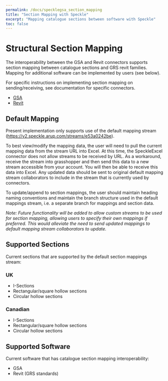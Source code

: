 ```yaml
---
permalink: /docs/specklegsa_section_mapping
title: "Section Mapping with Speckle"
excerpt: "Mapping catalogue sections between software with Speckle"
toc: false
---
```


# Structural Section Mapping

The interoperability between the GSA and Revit connectors supports section mapping between catalogue sections and GRS revit families. Mapping for additional software can be implemented by users (see below).

For specific instructions on implementing section mapping on sending/receiving, see documentation for specific connectors.

- [GSA](00_receiving.md)
- [Revit](02_revit.md)

## Default Mapping

Present implementation only supports use of the default mapping stream (https://v2.speckle.arup.com/streams/e53a0242be).


To best view/modify the mapping data, the user will need to pull the current mapping data from the stream URL into Excel. At this time, the SpeckleExcel connector does not allow streams to be received by URL. As a workaround, receive the stream into grasshopper and then send this data to a new stream accessible from your account. You will then be able to receive this data into Excel. Any updated data should be sent to original default mapping stream collaborators to include in the stream that is currently used by connectors.<br>

To update/append to section mappings, the user should maintain heading naming conventions and maintain the branch structure used in the default mappings stream, i.e. a separate branch for mappings and section data.

*Note: Future functionality will be added to allow custom streams to be used for section mapping, allowing users to specify their own mappings if preferred. This would alleviate the need to send updated mappings to default mapping stream collaborators to update.*

## Supported Sections
Current sections that are supported by the default section mappings stream:
<br>
### UK
- I-Sections
- Rectangular/square hollow sections
- Circular hollow sections

### Canadian
- I-Sections
- Rectangular/square hollow sections
- Circular hollow sections

## Supported Software
Current software that has catalogue section mapping interoperability:
- GSA
- Revit (GRS standards)
